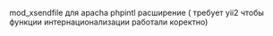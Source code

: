 mod_xsendfile для apacha
phpintl расширение ( требует yii2 чтобы функции интернационализации работали коректно)